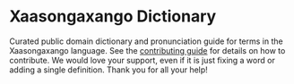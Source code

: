 
# Xaasongaxango Dictionary

Curated public domain dictionary and pronunciation guide for terms in the Xaasongaxango language. See the [contributing guide](https://github.com/drumworkteam/term/blob/make/.github/contributing.md) for details on how to contribute. We would love your support, even if it is just fixing a word or adding a single definition. Thank you for all your help!